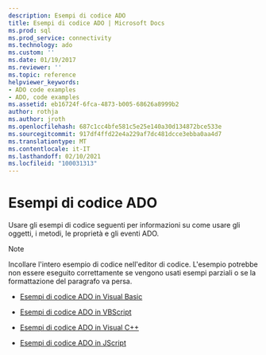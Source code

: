 ```yaml
---
description: Esempi di codice ADO
title: Esempi di codice ADO | Microsoft Docs
ms.prod: sql
ms.prod_service: connectivity
ms.technology: ado
ms.custom: ''
ms.date: 01/19/2017
ms.reviewer: ''
ms.topic: reference
helpviewer_keywords:
- ADO code examples
- ADO, code examples
ms.assetid: eb16724f-6fca-4873-b005-68626a8999b2
author: rothja
ms.author: jroth
ms.openlocfilehash: 687c1cc4bfe581c5e25e140a30d134872bce533e
ms.sourcegitcommit: 917df4ffd22e4a229af7dc481dcce3ebba0aa4d7
ms.translationtype: MT
ms.contentlocale: it-IT
ms.lasthandoff: 02/10/2021
ms.locfileid: "100031313"
---
```

# <a name="ado-code-examples"></a>Esempi di codice ADO
Usare gli esempi di codice seguenti per informazioni su come usare gli oggetti, i metodi, le proprietà e gli eventi ADO.  
  
> [!NOTE]
>  Incollare l'intero esempio di codice nell'editor di codice. L'esempio potrebbe non essere eseguito correttamente se vengono usati esempi parziali o se la formattazione del paragrafo va persa.  
  
-   [Esempi di codice ADO in Visual Basic](./ado-code-examples-in-visual-basic.md)  
  
-   [Esempi di codice ADO in VBScript](./ado-code-examples-vbscript.md)  
  
-   [Esempi di codice ADO in Visual C++](./ado-code-examples-in-visual-c.md)  
  
-   [Esempi di codice ADO in JScript](./ado-code-examples-in-microsoft-jscript.md)